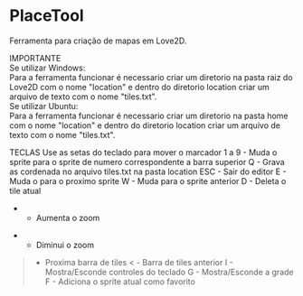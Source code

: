 # PlaceTool
Ferramenta para criação de mapas em Love2D.

IMPORTANTE
<br>Se utilizar Windows:<br>
  Para a ferramenta funcionar é necessario criar um diretorio na pasta raiz do Love2D com o nome "location" e dentro do diretorio 
  location criar um arquivo de texto com o nome "tiles.txt".
<br>Se utilizar Ubuntu:<br>
  Para a ferramenta funcionar é necessario criar um diretorio na pasta home com o nome "location" e dentro do diretorio 
  location criar um arquivo de texto com o nome "tiles.txt".

TECLAS
  Use as setas do teclado para mover o marcador
  1 a 9 - Muda o sprite para o sprite de numero correspondente a barra superior
  Q - Grava as cordenada no arquivo tiles.txt na pasta location
  ESC - Sair do editor
  E - Muda o para o proximo sprite
  W - Muda para o sprite anterior
  D - Deleta o tile atual
  + - Aumenta o zoom
  - - Diminui o zoom
  > - Proxima barra de tiles
  < - Barra de tiles anterior
  I - Mostra/Esconde controles do teclado
  G - Mostra/Esconde a grade
  F - Adiciona o sprite atual como favorito
